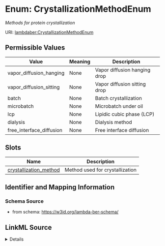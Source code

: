 # Enum: CrystallizationMethodEnum 




_Methods for protein crystallization_



URI: [lambdaber:CrystallizationMethodEnum](https://w3id.org/lambda-ber-schema/CrystallizationMethodEnum)

## Permissible Values

| Value | Meaning | Description |
| --- | --- | --- |
| vapor_diffusion_hanging | None | Vapor diffusion hanging drop |
| vapor_diffusion_sitting | None | Vapor diffusion sitting drop |
| batch | None | Batch crystallization |
| microbatch | None | Microbatch under oil |
| lcp | None | Lipidic cubic phase (LCP) |
| dialysis | None | Dialysis method |
| free_interface_diffusion | None | Free interface diffusion |




## Slots

| Name | Description |
| ---  | --- |
| [crystallization_method](crystallization_method.md) | Method used for crystallization |





## Identifier and Mapping Information






### Schema Source


* from schema: https://w3id.org/lambda-ber-schema/






## LinkML Source

<details>
```yaml
name: CrystallizationMethodEnum
description: Methods for protein crystallization
from_schema: https://w3id.org/lambda-ber-schema/
rank: 1000
permissible_values:
  vapor_diffusion_hanging:
    text: vapor_diffusion_hanging
    description: Vapor diffusion hanging drop
  vapor_diffusion_sitting:
    text: vapor_diffusion_sitting
    description: Vapor diffusion sitting drop
  batch:
    text: batch
    description: Batch crystallization
  microbatch:
    text: microbatch
    description: Microbatch under oil
  lcp:
    text: lcp
    description: Lipidic cubic phase (LCP)
  dialysis:
    text: dialysis
    description: Dialysis method
  free_interface_diffusion:
    text: free_interface_diffusion
    description: Free interface diffusion

```
</details>